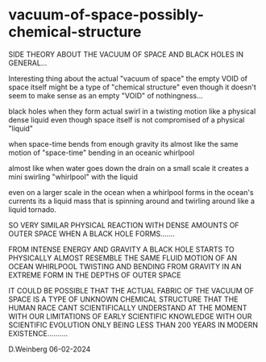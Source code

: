 # vacuum-of-space-possibly-chemical-structure

<p>
SIDE THEORY ABOUT THE VACUUM OF SPACE AND BLACK HOLES IN GENERAL...

Interesting thing about the actual "vacuum of space"
the empty VOID of space itself might be a type of "chemical structure" even though it doesn't seem to make sense as an empty "VOID" of nothingness...

black holes when they form actual swirl in a twisting motion like a physical dense liquid even though space itself is not compromised of a physical "liquid"

when space-time bends from enough gravity its almost like the same motion of "space-time" bending in an oceanic whirlpool

almost like when water goes down the drain on a small scale it creates a mini swirling "whirlpool" with the liquid

even on a larger scale in the ocean when a whirlpool forms in the ocean's currents its a liquid mass that is spinning around and twirling around like a liquid tornado.

SO VERY SIMILAR PHYSICAL REACTION WITH DENSE AMOUNTS OF OUTER SPACE WHEN A BLACK HOLE FORMS.......

FROM INTENSE ENERGY AND GRAVITY A BLACK HOLE STARTS TO PHYSICALLY ALMOST RESEMBLE THE SAME FLUID MOTION OF AN OCEAN WHIRLPOOL TWISTING AND BENDING FROM GRAVITY IN AN EXTREME FORM IN THE DEPTHS OF OUTER SPACE


IT COULD BE POSSIBLE THAT THE ACTUAL FABRIC OF THE VACUUM OF SPACE IS A TYPE OF UNKNOWN CHEMICAL STRUCTURE THAT THE HUMAN RACE CANT SCIENTIFICALLY UNDERSTAND AT THE MOMENT WITH OUR LIMITATIONS OF EARLY SCIENTIFIC KNOWLEDGE WITH OUR SCIENTIFIC EVOLUTION ONLY BEING LESS THAN 200 YEARS IN MODERN EXISTENCE.......... 
</p>

D.Weinberg 06-02-2024
